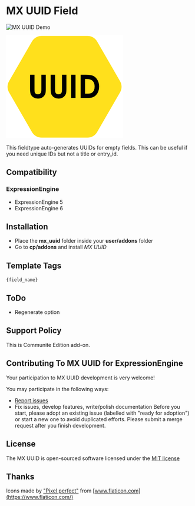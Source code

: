 # MX UUID Field
![MX UUID Demo](resources/img/mx-rate-demo.gif)

![MX UUID Field](resources/img/mx-uuid.png)

This fieldtype auto-generates UUIDs for empty fields. This can be useful if you need unique IDs but not a title or entry_id.


## Compatibility

### ExpressionEngine
* ExpressionEngine 5
* ExpressionEngine 6

## Installation
* Place the **mx_uuid** folder inside your **user/addons** folder
* Go to **cp/addons** and install *MX UUID*

## Template Tags

	{field_name}

## ToDo
* Regenerate option

## Support Policy
This is Communite Edition  add-on.

## Contributing To MX UUID for ExpressionEngine

Your participation to MX UUID development is very welcome!

You may participate in the following ways:

* [Report issues](https://github.com/MaxLazar/mx-UUID/issues)
* Fix issues, develop features, write/polish documentation
Before you start, please adopt an existing issue (labelled with "ready for adoption") or start a new one to avoid duplicated efforts.
Please submit a merge request after you finish development.


## License

The MX UUID is open-sourced software licensed under the [MIT license](http://opensource.org/licenses/MIT)

## Thanks 

Icons made by ["Pixel perfect"](https://www.flaticon.com/authors/pixel-perfect) from [www.flaticon.com](https://www.flaticon.com/)